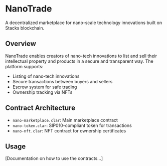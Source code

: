# NanoTrade
A decentralized marketplace for nano-scale technology innovations built on Stacks blockchain.

## Overview
NanoTrade enables creators of nano-tech innovations to list and sell their intellectual property and products in a secure and transparent way. The platform supports:
- Listing of nano-tech innovations
- Secure transactions between buyers and sellers
- Escrow system for safe trading
- Ownership tracking via NFTs

## Contract Architecture
- `nano-marketplace.clar`: Main marketplace contract
- `nano-token.clar`: SIP010-compliant token for transactions
- `nano-nft.clar`: NFT contract for ownership certificates

## Usage
[Documentation on how to use the contracts...]
